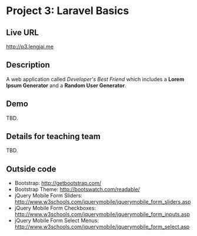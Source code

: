 # Project 3: Laravel Basics

## Live URL
<http://p3.lengjai.me>

## Description
A web application called *Developer's Best Friend* which includes a **Lorem Ipsum Generator** and a **Random User Generator**.

## Demo
TBD.

## Details for teaching team
TBD.

## Outside code
* Bootstrap: http://getbootstrap.com/
* Bootstrap Theme: http://bootswatch.com/readable/
* jQuery Mobile Form Sliders: http://www.w3schools.com/jquerymobile/jquerymobile_form_sliders.asp
* jQuery Mobile Form Checkboxes: http://www.w3schools.com/jquerymobile/jquerymobile_form_inputs.asp
* jQuery Mobile Form Select Menus: http://www.w3schools.com/jquerymobile/jquerymobile_form_select.asp
